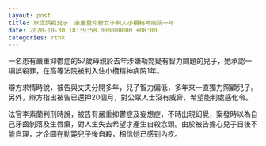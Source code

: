 ```yaml
---
layout: post
title: 承認誤殺兒子　患嚴重抑鬱女子判入小欖精神病院一年
date: 2020-10-30 18:39:58.000000000 +08:00
categories: rthk
---
```


一名患有嚴重抑鬱症的57歲母親於去年涉嫌勒斃疑有智力問題的兒子，她承認一項誤殺罪，在高等法院被判入住小欖精神病院1年。

辯方求情時說，被告與丈夫分開多年，兒子智力偏低，多年來一直獨力照顧兒子。另外，辯方指出被告已還押20個月，對公眾人士沒有威脅，希望能判處感化令。

法官李素蘭判刑時說，被告有嚴重抑鬱症及妄想症，不時出現幻覺，案發時以為自己牙齒剝落及生唇瘡，對人生失去希望才產生自殺念頭。由於被告擔心兒子日後不能自理，才企圖在勒斃兒子後自殺，相信她已感到內疚。

